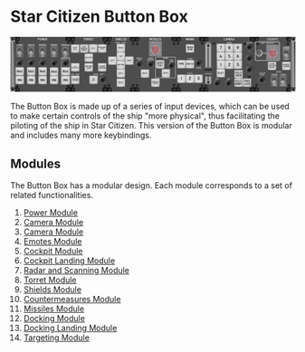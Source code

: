 # Star Citizen Button Box

![Star Citizen Buttom Box](images/StarCitizen_ButtomBox_602x12mm.png)

The Button Box is made up of a series of input devices, which can be used to
make certain controls of the ship "more physical", thus facilitating the
piloting of the ship in Star Citizen. This version of the Button Box is modular
and  includes many more keybindings.

## Modules

The Button Box has a modular design. Each module corresponds to a set of related
functionalities.

1. [Power Module](modules/PowerModule/notes-es.md)
1. [Camera Module](modules/CameraModule/notes-es.md)
1. [Camera Module](modules/CameraModule/notes-es.md)
1. [Emotes Module](modules/EmotesModule/notes-es.md)
1. [Cockpit Module](modules/CockpitModule/README.md)
1. [Cockpit Landing Module](modules/CockpitLandingModule/README.md)
1. [Radar and Scanning Module](modules/RadarScanningModule/notes-es.md)
1. [Torret Module](modules/TorretModule/notes-es.md)
1. [Shields Module](modules/ShieldsModule/notes-es.md)
1. [Countermeasures Module](modules/CountermeasuresModule/notes-es.md)
1. [Missiles Module](modules/MissilesModule/notes-es.md)
1. [Docking Module](modules/DockingModule/README.md)
1. [Docking Landing Module](modules/DockingLandingModule/README.md)
1. [Targeting Module](modules/TargetingModule/notes-es.md)
